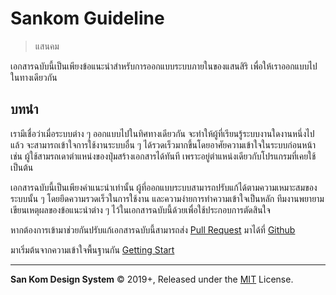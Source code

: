 # Sankom Guideline
<!-- {h1:.massive-header.-with-tagline} -->

> แสนคม

เอกสารฉบับนี้เป็นเพียงข้อแนะนำสำหรับการออกแบบระบบภายในของแสนสิริ เพื่อให้เราออกแบบไปในทางเดียวกัน

บทนำ
----
เรามีเชื่อว่าเมื่อระบบต่าง ๆ ออกแบบไปในทิศทางเดียวกัน จะทำให้ผู้ที่เรียนรู้ระบบงานใดงานหนึ่งไปแล้ว จะสามารถเข้าใจการใช้งานระบบอื่น ๆ ได้รวดเร็วมากขึ้นโดยอาศัยความเข้าใจในระบบก่อนหน้า เช่น ผู้ใช้สามรถเดาตำแหน่งของปุ่มสร้างเอกสารได้ทันที เพราะอยู่ตำแหน่งเดียวกับโปรแกรมที่เคยใช้ เป็นต้น

เอกสารฉบับนี้เป็นเพียงคำแนะนำเท่านั้น ผู้ที่ออกแบบระบบสามารถปรับแก้ได้ตามความเหมาะสมของระบบนั้น ๆ โดยยึดความรวดเร็วในการใช้งาน และความง่ายการทำความเข้าใจเป็นหลัก ทีมงานพยายามเขียนเหตุผลของข้อแนะนำต่าง ๆ ไว้ในเอกสารฉบับนี้ด้วยเพื่อใช้ประกอบการตัดสินใจ

หากต้องการเข้ามาช่วยกันปรับแก้เอกสารฉบับนี้สามารถส่ง [Pull Request](https://help.github.com/en/articles/about-pull-requests) มาได้ที่ [Github](https://github.com/sankomdesign/guideline)



มาเริ่มต้นจากความเข้าใจพื้นฐานกัน [Getting Start](docs/getting-start.md)

<!-- {p:.pull-box} -->

----
<!-- {hr: style='display:none'} -->

**San Kom Design System** © 2019+, Released under the [MIT] License.<br>

[MIT]: http://mit-license.org/
[original]: https://github.com/sankomdesign/guideline
[contributors]: https://github.com/sankomdesign/guideline/graphs/contributors
